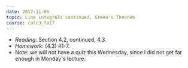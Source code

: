 ```yaml
---
date: 2017-11-06
topic: Line integrals continued, Green's Theorem
course: calc3_fa17
---
```


- *Reading*: Section 4.2, continued, 4.3.
- *Homework*: (4.3) #1-7.
- Note: we will *not* have a quiz this Wednesday, since I did not get far enough in Monday's lecture.


